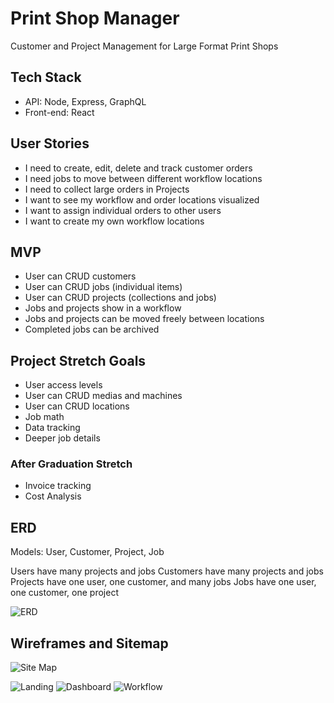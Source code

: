 # Print Shop Manager

Customer and Project Management for Large Format Print Shops

## Tech Stack

- API: Node, Express, GraphQL
- Front-end: React

## User Stories

- I need to create, edit, delete and track customer orders
- I need jobs to move between different workflow locations
- I need to collect large orders in Projects
- I want to see my workflow and order locations visualized
- I want to assign individual orders to other users
- I want to create my own workflow locations

## MVP

- User can CRUD customers
- User can CRUD jobs (individual items)
- User can CRUD projects (collections and jobs)
- Jobs and projects show in a workflow
- Jobs and projects can be moved freely between locations
- Completed jobs can be archived 

## Project Stretch Goals

- User access levels
- User can CRUD medias and machines
- User can CRUD locations
- Job math
- Data tracking
- Deeper job details

### After Graduation Stretch

- Invoice tracking
- Cost Analysis

## ERD

Models: User, Customer, Project, Job

Users have many projects and jobs
Customers have many projects and jobs
Projects have one user, one customer, and many jobs
Jobs have one user, one customer, one project 

![ERD](https://i.imgur.com/JW37Ziz.png)

## Wireframes and Sitemap

![Site Map](https://i.imgur.com/0ciA7fY.png?1)

![Landing](https://i.imgur.com/9jQZ5dV.png)
![Dashboard](https://i.imgur.com/Nj6AjgS.png)
![Workflow](https://i.imgur.com/s8kQduy.png)
